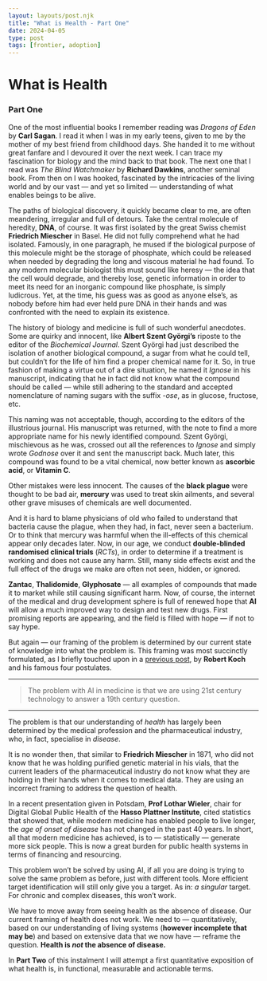 ```yaml
---
layout: layouts/post.njk
title: "What is Health - Part One"
date: 2024-04-05
type: post
tags: [frontier, adoption]
---
```


# What is Health
### Part One

One of the most influential books I remember reading was *Dragons of Eden* by **Carl Sagan**. I read it when I was in my early teens, given to me by the mother of my best friend from childhood days. She handed it to me without great fanfare and I devoured it over the next week. I can trace my fascination for biology and the mind back to that book. The next one that I read was *The Blind Watchmaker* by **Richard Dawkins**, another seminal book. From then on I was hooked, fascinated by the intricacies of the living world and by our vast — and yet so limited — understanding of what enables beings to be alive.  

The paths of biological discovery, it quickly became clear to me, are often meandering, irregular and full of detours. Take the central molecule of heredity, **DNA**, of course. It was first isolated by the great Swiss chemist **Friedrich Miescher** in Basel. He did not fully comprehend what he had isolated. Famously, in one paragraph, he mused if the biological purpose of this molecule might be the storage of phosphate, which could be released when needed by degrading the long and viscous material he had found. To any modern molecular biologist this must sound like heresy — the idea that the cell would degrade, and thereby lose, genetic information in order to meet its need for an inorganic compound like phosphate, is simply ludicrous. Yet, at the time, his guess was as good as anyone else’s, as nobody before him had ever held pure DNA in their hands and was confronted with the need to explain its existence.  

The history of biology and medicine is full of such wonderful anecdotes. Some are quirky and innocent, like **Albert Szent Györgi’s** riposte to the editor of the *Biochemical Journal*. Szent Györgi had just described the isolation of another biological compound, a sugar from what he could tell, but couldn’t for the life of him find a proper chemical name for it. So, in true fashion of making a virtue out of a dire situation, he named it *Ignose* in his manuscript, indicating that he in fact did not know what the compound should be called — while still adhering to the standard and accepted nomenclature of naming sugars with the suffix *-ose*, as in glucose, fructose, etc.  

This naming was not acceptable, though, according to the editors of the illustrious journal. His manuscript was returned, with the note to find a more appropriate name for his newly identified compound. Szent Györgi, mischievous as he was, crossed out all the references to *Ignose* and simply wrote *Godnose* over it and sent the manuscript back. Much later, this compound was found to be a vital chemical, now better known as **ascorbic acid**, or **Vitamin C**.  

Other mistakes were less innocent. The causes of the **black plague** were thought to be bad air, **mercury** was used to treat skin ailments, and several other grave misuses of chemicals are well documented.  

And it is hard to blame physicians of old who failed to understand that bacteria cause the plague, when they had, in fact, never seen a bacterium. Or to think that mercury was harmful when the ill-effects of this chemical appear only decades later. Now, in our age, we conduct **double-blinded randomised clinical trials** (*RCTs*), in order to determine if a treatment is working and does not cause any harm. Still, many side effects exist and the full effect of the drugs we make are often not seen, hidden, or ignored.  

**Zantac**, **Thalidomide**, **Glyphosate** — all examples of compounds that made it to market while still causing significant harm. Now, of course, the internet of the medical and drug development sphere is full of renewed hope that **AI** will allow a much improved way to design and test new drugs. First promising reports are appearing, and the field is filled with hope — if not to say hype.  

But again — our framing of the problem is determined by our current state of knowledge into what the problem is. This framing was most succinctly formulated, as I briefly touched upon in a [previous post](http://localhost:8080/posts/143004646.ozempic-a-case-study-in-hybris/), by **Robert Koch** and his famous four postulates.  

---
> The problem with AI in medicine is that we are using 21st century technology to answer a 19th century question.

---

The problem is that our understanding of *health* has largely been determined by the medical profession and the pharmaceutical industry, who, in fact, specialise in *disease*.  

It is no wonder then, that similar to **Friedrich Miescher** in 1871, who did not know that he was holding purified genetic material in his vials, that the current leaders of the pharmaceutical industry do not know what they are holding in their hands when it comes to medical data. They are using an incorrect framing to address the question of health.  

In a recent presentation given in Potsdam, **Prof Lothar Wieler**, chair for Digital Global Public Health of the **Hasso Plattner Institute**, cited statistics that showed that, while modern medicine has enabled people to live longer, the *age of onset of disease* has not changed in the past 40 years. In short, all that modern medicine has achieved, is to — statistically — generate more sick people. This is now a great burden for public health systems in terms of financing and resourcing.  

This problem won’t be solved by using AI, if all you are doing is trying to solve the same problem as before, just with different tools. More efficient target identification will still only give you a target. As in: *a singular* target. For chronic and complex diseases, this won’t work.  

We have to move away from seeing health as the absence of disease. Our current framing of health does not work. We need to — quantitatively, based on our understanding of living systems (**however incomplete that may be**) and based on extensive data that we now have — reframe the question. **Health is *not* the absence of disease.**  

In **Part Two** of this instalment I will attempt a first quantitative exposition of what health is, in functional, measurable and actionable terms.  

